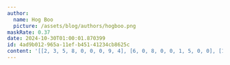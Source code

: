 ```yaml
---
author:
  name: Hog Boo
  picture: /assets/blog/authors/hogboo.png
maskRate: 0.37
date: 2024-10-30T01:00:01.870399
id: 4ad9b012-965a-11ef-b451-41234cb8625c
content: '[[2, 3, 5, 8, 0, 0, 0, 9, 4], [6, 0, 8, 0, 0, 1, 5, 0, 0], [1, 9, 4, 3, 5, 2, 0, 0, 8], [3, 0, 1, 7, 9, 0, 4, 2, 6], [5, 0, 0, 2, 8, 0, 3, 0, 7], [7, 2, 6, 0, 3, 4, 9, 8, 0], [0, 6, 0, 5, 0, 0, 7, 0, 1], [8, 5, 7, 4, 0, 3, 2, 6, 0], [4, 1, 2, 0, 0, 0, 8, 0, 3]]'
---
```

